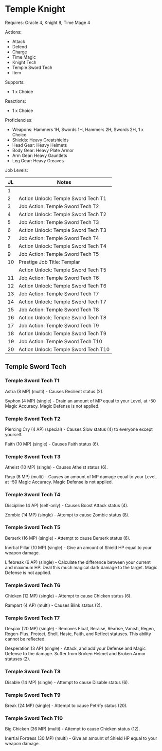 # Temple Knight

Requires: Oracle 4, Knight 8, Time Mage 4

Actions:

- Attack
- Defend
- Charge
- Time Magic
- Knight Tech
- Temple Sword Tech
- Item

Supports:

- 1 x Choice

Reactions:

- 1 x Choice

Proficiencies:

- Weapons: Hammers 1H, Swords 1H, Hammers 2H, Swords 2H, 1 x Choice
- Shields: Heavy Greatshields
- Head Gear: Heavy Helmets
- Body Gear: Heavy Plate Armor
- Arm Gear: Heavy Gauntlets
- Leg Gear: Heavy Greaves

Job Levels:

| JL | Notes |
| --- | --- |
| 1 | 
| 2 | Action Unlock: Temple Sword Tech T1
| 3 | Job Action: Temple Sword Tech T2
| 4 | Action Unlock: Temple Sword Tech T2
| 5 | Job Action: Temple Sword Tech T3
| 6 | Action Unlock: Temple Sword Tech T3
| 7 | Job Action: Temple Sword Tech T4
| 8 | Action Unlock: Temple Sword Tech T4
| 9 | Job Action: Temple Sword Tech T5
| 10 | Prestige Job Title: Templar
|    | Action Unlock: Temple Sword Tech T5
| 11 | Job Action: Temple Sword Tech T6
| 12 | Action Unlock: Temple Sword Tech T6
| 13 | Job Action: Temple Sword Tech T7
| 14 | Action Unlock: Temple Sword Tech T7
| 15 | Job Action: Temple Sword Tech T8
| 16 | Action Unlock: Temple Sword Tech T8
| 17 | Job Action: Temple Sword Tech T9
| 18 | Action Unlock: Temple Sword Tech T9
| 19 | Job Action: Temple Sword Tech T10
| 20 | Action Unlock: Temple Sword Tech T10

## Temple Sword Tech

### Temple Sword Tech T1

Astra (8 MP) (multi) - Causes Resilient status (2).

Syphon (4 MP) (single) - Drain an amount of MP equal to your Level, at -50 Magic Accuracy. Magic Defense is not applied.

### Temple Sword Tech T2

Piercing Cry (4 AP) (special) - Causes Slow status (4) to everyone except yourself.

Faith (10 MP) (single) - Causes Faith status (6).

### Temple Sword Tech T3

Atheist (10 MP) (single) - Causes Atheist status (6).

Rasp (8 MP) (multi) - Causes an amount of MP damage equal to your Level, at -50 Magic Accuracy. Magic Defense is not applied.

### Temple Sword Tech T4

Discipline (4 AP) (self-only) - Causes Boost Attack status (4).

Zombie (14 MP) (single) - Attempt to cause Zombie status (8).

### Temple Sword Tech T5

Berserk (16 MP) (single) - Attempt to cause Berserk status (6).

Inertial Pillar (10 MP) (single) - Give an amount of Shield HP equal to your weapon damage.

Lifebreak (6 AP) (single) - Calculate the difference between your current and maximum HP. Deal this much magical dark damage to the target. Magic Defense is not applied.

### Temple Sword Tech T6

Chicken (12 MP) (single) - Attempt to cause Chicken status (6).

Rampart (4 AP) (multi) - Causes Blink status (2).

### Temple Sword Tech T7

Despair (20 MP) (single) - Removes Float, Reraise, Rearise, Vanish, Regen, Regen-Plus, Protect, Shell, Haste, Faith, and Reflect statuses. This ability cannot be reflected.

Desperation (3 AP) (single) - Attack, and add your Defense and Magic Defense to the damage. Suffer from Broken Helmet and Broken Armor statuses (2).

### Temple Sword Tech T8

Disable (14 MP) (single) - Attempt to cause Disable status (6).

### Temple Sword Tech T9

Break (24 MP) (single) - Attempt to cause Petrify status (20).

### Temple Sword Tech T10

Big Chicken (36 MP) (multi) - Attempt to cause Chicken status (12).

Inertial Fortress (30 MP) (multi) - Give an amount of Shield HP equal to your weapon damage.
